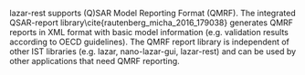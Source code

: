 lazar-rest supports (Q)SAR Model Reporting Format (QMRF). The integrated QSAR-report library\cite{rautenberg_micha_2016_179038} 
generates QMRF reports in XML format with basic model information (e.g.
validation results according to OECD guidelines). The QMRF report
library is independent of other IST libraries (e.g. lazar,
nano-lazar-gui, lazar-rest) and can be used by other applications that
need QMRF reporting.